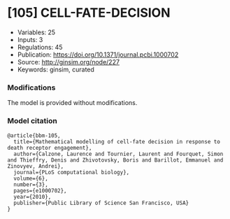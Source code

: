 # \[105\] CELL-FATE-DECISION

 - Variables: 25
 - Inputs: 3
 - Regulations: 45
 - Publication: https://doi.org/10.1371/journal.pcbi.1000702
 - Source: http://ginsim.org/node/227
 - Keywords: ginsim, curated


### Modifications

The model is provided without modifications.

### Model citation

```
@article{bbm-105,
  title={Mathematical modelling of cell-fate decision in response to death receptor engagement},
  author={Calzone, Laurence and Tournier, Laurent and Fourquet, Simon and Thieffry, Denis and Zhivotovsky, Boris and Barillot, Emmanuel and Zinovyev, Andrei},
  journal={PLoS computational biology},
  volume={6},
  number={3},
  pages={e1000702},
  year={2010},
  publisher={Public Library of Science San Francisco, USA}
}

```

